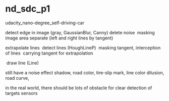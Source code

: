 # nd_sdc_p1
udacity_nano-degree_self-driving-car



detect edge in image (gray, GaussianBlur, Canny)
delete noise
  masking image area 
separate (left and right lines by tangent)
 
extrapolate lines
  detect lines (HoughLineP)
  masking tangent, interception of lines
  carrying tangent for extrapolation
  
  draw line (Line)

still have a noise effect
shadow, road color, tire-slip mark, line color dilusion, road curve, 

in the real world, there should be lots of obstacle for clear detection of targets
sensors
